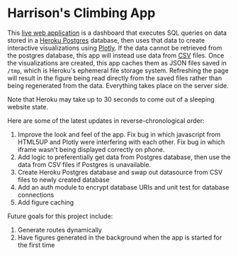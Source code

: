 # Harrison's Climbing App

This [live web application](https://harrisonized-climbing-app.herokuapp.com/) is a dashboard that executes SQL queries on data stored in a [Heroku Postgres](https://devcenter.heroku.com/articles/heroku-postgresql) database, then uses that data to create interactive visualizations using [Plotly](https://plotly.com/python/). If the data cannot be retrieved from the postgres database, this app will instead use data from [CSV](https://github.com/harrisonized/harrisonized-climbing-app/tree/master/data) files. Once the visualizations are created, this app caches them as JSON files saved in `/tmp`, which is Heroku's ephemeral file storage system. Refreshing the page will result in the figure being read directly from the saved files rather than being regenerated from the data. Everything takes place on the server side.

Note that Heroku may take up to 30 seconds to come out of a sleeping website state.

Here are some of the latest updates in reverse-chronological order:

1. Improve the look and feel of the app. Fix bug in which javascript from HTML5UP and Plotly were interfering with each other. Fix bug in which iframe wasn't being displayed correctly on phone.
2. Add logic to preferentially get data from Postgres database, then use the data from CSV files if Postgres is unavailable.
3. Create Heroku Postgres database and swap out datasource from CSV files to newly created database
4. Add an auth module to encrypt database URIs and unit test for database connections
5. Add figure caching

Future goals for this project include:

1. Generate routes dynamically
2. Have figures generated in the background when the app is started for the first time